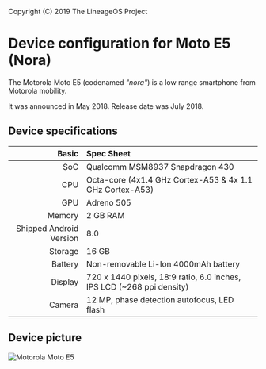 Copyright (C) 2019 The LineageOS Project

Device configuration for Moto E5 (Nora)
=========================================

The Motorola Moto E5 (codenamed _"nora"_) is a low range smartphone from Motorola mobility.

It was announced in May 2018. Release date was July 2018.

## Device specifications

Basic   | Spec Sheet
-------:|:-------------------------
SoC     | Qualcomm MSM8937 Snapdragon 430
CPU     | Octa-core (4x1.4 GHz Cortex-A53 & 4x 1.1 GHz Cortex-A53)
GPU     | Adreno 505
Memory  | 2 GB RAM
Shipped Android Version | 8.0
Storage | 16 GB
Battery | Non-removable Li-Ion 4000mAh battery
Display | 720 x 1440 pixels, 18:9 ratio, 6.0 inches, IPS LCD (~268 ppi density)
Camera  | 12 MP, phase detection autofocus, LED flash

## Device picture

![Motorola Moto E5](https://www.tmonews.com/wp-content/uploads/2018/07/motoe5plustmobile-660x532.jpg "Moto E5 in black")
